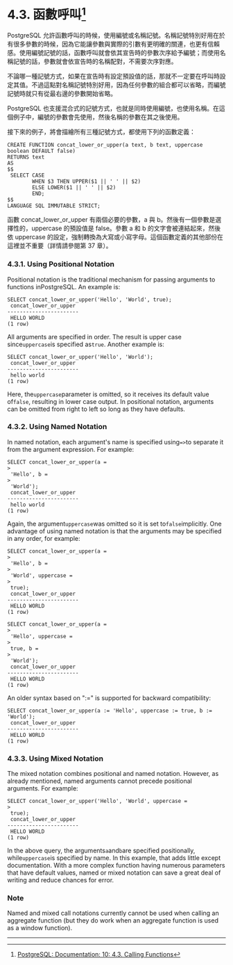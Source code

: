 # 4.3. 函數呼叫[^1]

PostgreSQL 允許函數呼叫的時候，使用編號或名稱記號。名稱記號特別好用在於有很多參數的時候，因為它能讓參數與實際的引數有更明確的關連，也更有信賴感。使用編號記號的話，函數呼叫就會依其宣告時的參數次序給予編號；而使用名稱記號的話，參數就會依宣告時的名稱配對，不需要次序對應。

不論哪一種記號方式，如果在宣告時有設定預設值的話，那就不一定要在呼叫時設定其值。不過這點對名稱記號特別好用，因為任何參數的組合都可以省略，而編號記號時就只有從最右邊的參數開始省略。

PostgreSQL 也支援混合式的記號方式，也就是同時使用編號，也使用名稱。在這個例子中，編號的參數會先使用，然後名稱的參數在其之後使用。

接下來的例子，將會描繪所有三種記號方式，都使用下列的函數定義：

```
CREATE FUNCTION concat_lower_or_upper(a text, b text, uppercase boolean DEFAULT false)
RETURNS text
AS
$$
 SELECT CASE
        WHEN $3 THEN UPPER($1 || ' ' || $2)
        ELSE LOWER($1 || ' ' || $2)
        END;
$$
LANGUAGE SQL IMMUTABLE STRICT;
```

函數 concat\_lower\_or\_upper 有兩個必要的參數，a 與 b。然後有一個參數是選擇性的，uppercase 的預設值是 false。參數 a 和 b 的文字會被連結起來，然後依 uppercase 的設定，強制轉換為大寫或小寫字母。這個函數定義的其他部份在這裡並不重要（詳情請參閱第 37 章）。

### 4.3.1. Using Positional Notation

Positional notation is the traditional mechanism for passing arguments to functions inPostgreSQL. An example is:

```
SELECT concat_lower_or_upper('Hello', 'World', true);
 concat_lower_or_upper 
-----------------------
 HELLO WORLD
(1 row)
```

All arguments are specified in order. The result is upper case since`uppercase`is specified as`true`. Another example is:

```
SELECT concat_lower_or_upper('Hello', 'World');
 concat_lower_or_upper 
-----------------------
 hello world
(1 row)
```

Here, the`uppercase`parameter is omitted, so it receives its default value of`false`, resulting in lower case output. In positional notation, arguments can be omitted from right to left so long as they have defaults.

### 4.3.2. Using Named Notation

In named notation, each argument's name is specified using`=>`to separate it from the argument expression. For example:

```
SELECT concat_lower_or_upper(a =
>
 'Hello', b =
>
 'World');
 concat_lower_or_upper 
-----------------------
 hello world
(1 row)
```

Again, the argument`uppercase`was omitted so it is set to`false`implicitly. One advantage of using named notation is that the arguments may be specified in any order, for example:

```
SELECT concat_lower_or_upper(a =
>
 'Hello', b =
>
 'World', uppercase =
>
 true);
 concat_lower_or_upper 
-----------------------
 HELLO WORLD
(1 row)

SELECT concat_lower_or_upper(a =
>
 'Hello', uppercase =
>
 true, b =
>
 'World');
 concat_lower_or_upper 
-----------------------
 HELLO WORLD
(1 row)
```

An older syntax based on ":=" is supported for backward compatibility:

```
SELECT concat_lower_or_upper(a := 'Hello', uppercase := true, b := 'World');
 concat_lower_or_upper 
-----------------------
 HELLO WORLD
(1 row)
```

### 4.3.3. Using Mixed Notation

The mixed notation combines positional and named notation. However, as already mentioned, named arguments cannot precede positional arguments. For example:

```
SELECT concat_lower_or_upper('Hello', 'World', uppercase =
>
 true);
 concat_lower_or_upper 
-----------------------
 HELLO WORLD
(1 row)
```

In the above query, the arguments`a`and`b`are specified positionally, while`uppercase`is specified by name. In this example, that adds little except documentation. With a more complex function having numerous parameters that have default values, named or mixed notation can save a great deal of writing and reduce chances for error.

### Note

Named and mixed call notations currently cannot be used when calling an aggregate function \(but they do work when an aggregate function is used as a window function\).

---

[^1]: [PostgreSQL: Documentation: 10: 4.3. Calling Functions](https://www.postgresql.org/docs/10/static/sql-syntax-calling-funcs.html)

